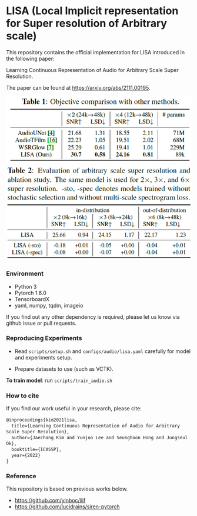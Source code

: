 # LISA (Local Implicit representation for Super resolution of Arbitrary scale)

This repository contains the official implementation for LISA introduced in the following paper:

Learning Continuous Representation of Audio for Arbitrary Scale Super Resolution.

The paper can be found at https://arxiv.org/abs/2111.00195.

![table1](table1.png)
![table2](table2.png)

### Environment
- Python 3
- Pytorch 1.6.0
- TensorboardX
- yaml, numpy, tqdm, imageio

If you find out any other dependency is required, please let us know via github issue or pull requests.

### Reproducing Experiments


- Read `scripts/setup.sh` and `configs/audio/lisa.yaml` carefully for model and experiments setup.

- Prepare datasets to use (such as VCTK).

**To train model**: run `scripts/train_audio.sh` 


### How to cite

If you find our work useful in your research, please cite:

```
@inproceedings{kim2021lisa,
  title={Learning Continuous Representation of Audio for Arbitrary Scale Super Resolution},
  author={Jaechang Kim and Yunjoo Lee and Seunghoon Hong and Jungseul Ok},
  booktitle={ICASSP},
  year={2022}
}
```

### Reference

This repository is based on previous works below.
* https://github.com/yinboc/liif 
* https://github.com/lucidrains/siren-pytorch
